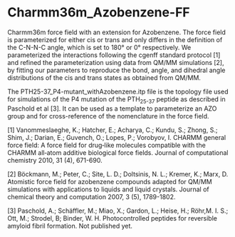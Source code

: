 # Charmm36m_Azobenzene-FF
Charmm36m force field with an extension for Azobenzene.
The force field is parameterized for either cis or trans and only differs in the definition of the C-N-N-C angle, which is set to 180° or 0° respectively.
We parameterized the interactions following the cgenff standard protocol [1] and refined the parameterization using data from QM/MM simulations [2], by fitting our parameters to reproduce the bond, angle, and dihedral angle distributions of the cis and trans states as obtained from QM/MM.

The PTH25-37_P4-mutant_withAzobenzene.itp file is the topology file used for simulations of the P4 mutation of the PTH<sub>25-37</sub> peptide as described in Paschold et al [3]. It can be used as a template to parameterize an AZO group and for cross-reference of the nomenclature in the force field.


[1] Vanommeslaeghe, K.; Hatcher, E.; Acharya, C.; Kundu, S.; Zhong, S.; Shim, J.; Darian, E.; Guvench, O.; Lopes, P.; Vorobyov, I. CHARMM general force field: A force field for drug‐like molecules compatible with the CHARMM all‐atom additive biological force fields. Journal of computational chemistry 2010, 31 (4), 671-690.

[2] Böckmann, M.; Peter, C.; Site, L. D.; Doltsinis, N. L.; Kremer, K.; Marx, D. Atomistic force field for azobenzene compounds adapted for QM/MM simulations with applications to liquids and liquid crystals. Journal of chemical theory and computation 2007, 3 (5), 1789-1802.

[3] Paschold, A.; Schäffler, M.; Miao, X.; Gardon, L.; Heise, H.; Röhr,M. I. S.; Ott, M.; Strodel, B; Binder, W. H. Photocontrolled peptides for reversible amyloid fibril formation. Not published yet.

